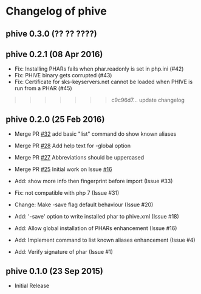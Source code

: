 # Changelog of phive

## phive 0.3.0 (?? ?? ????)

## phive 0.2.1 (08 Apr 2016)

* Fix: Installing PHARs fails when phar.readonly is set in php.ini (#42)
* Fix: PHIVE binary gets corrupted (#43)
* Fix: Certificate for sks-keyservers.net cannot be loaded when PHIVE is run from a PHAR (#45)
>>>>>>> c9c96d7... update changelog

## phive 0.2.0 (25 Feb 2016)

* Merge PR [#32](https://github.com/phar-io/phive/pull/32) add basic "list" command do show known aliases
* Merge PR [#28](https://github.com/phar-io/phive/pull/28) Add help text for -global option
* Merge PR [#27](https://github.com/phar-io/phive/pull/27) Abbreviations should be uppercased
* Merge PR [#25](https://github.com/phar-io/phive/pull/25) Initial work on Issue [#16](https://github.com/phar-io/phive/issues/16)

* Add: show more info then fingerprint before import (Issue #33)
* Fix: not compatible with php 7 (Issue #31)
* Change: Make -save flag default behaviour (Issue #20)
* Add: '-save' option to write installed phar to phive.xml (Issue #18)
* Add: Allow global installation of PHARs enhancement (Issue #16)
* Add: Implement command to list known aliases enhancement (Issue #4)
* Add: Verify signature of phar (Issue #1) 

## phive 0.1.0 (23 Sep 2015)

* Initial Release
